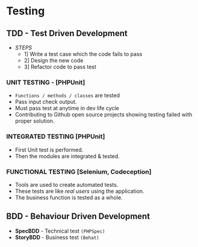 # Testing

## TDD - Test Driven Development

- _STEPS_
  - 1] Write a test case which the code fails to pass
  - 2] Design the new code
  - 3] Refactor code to pass test

### UNIT TESTING - [PHPUnit]

- `Functions / methods / classes` are tested
- Pass input check output.
- Must pass test at anytime in dev life cycle
- Contributing to Github open source projects showing testing failed with proper solution.

### INTEGRATED TESTING [PHPUnit]

- First Unit test is performed.
- Then the modules are integrated & tested.

### FUNCTIONAL TESTING [Selenium, Codeception]

- Tools are used to create automated tests.
- These tests are like _real users_ using the application.
- The business function is tested as a whole.

## BDD - Behaviour Driven Development

- **SpecBDD** - Technical test `(PHPSpec)`
- **StoryBDD** - Business test `(Behat)`
